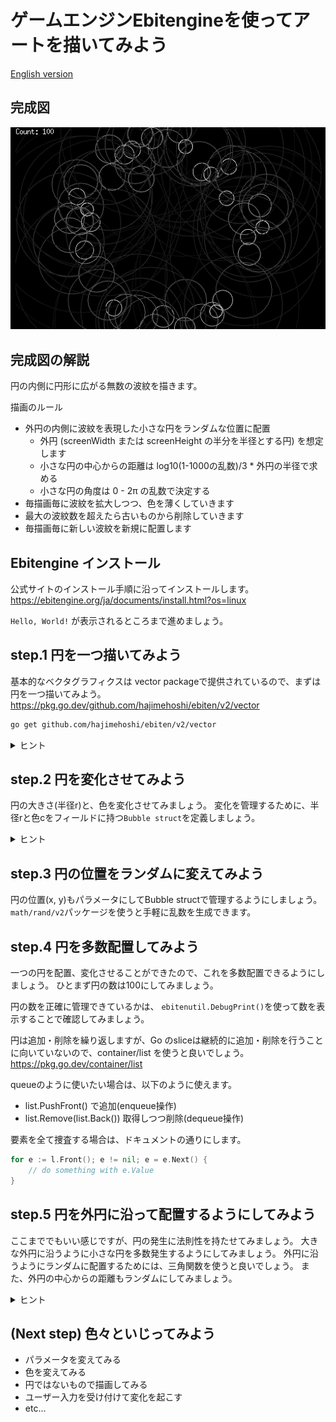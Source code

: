 # ゲームエンジンEbitengineを使ってアートを描いてみよう

[English version](INSTRUCTION_en.md)

## 完成図

![bubbles](images/goal.png)

## 完成図の解説

円の内側に円形に広がる無数の波紋を描きます。

描画のルール

- 外円の内側に波紋を表現した小さな円をランダムな位置に配置
  - 外円 (screenWidth または screenHeight の半分を半径とする円) を想定します
  - 小さな円の中心からの距離は log10(1-1000の乱数)/3 * 外円の半径で求める
  - 小さな円の角度は 0 - 2π の乱数で決定する
- 毎描画毎に波紋を拡大しつつ、色を薄くしていきます
- 最大の波紋数を超えたら古いものから削除していきます
- 毎描画毎に新しい波紋を新規に配置します

## Ebitengine インストール

公式サイトのインストール手順に沿ってインストールします。
https://ebitengine.org/ja/documents/install.html?os=linux

`Hello, World!` が表示されるところまで進めましょう。

## step.1 円を一つ描いてみよう

基本的なベクタグラフィクスは vector packageで提供されているので、まずは円を一つ描いてみよう。
https://pkg.go.dev/github.com/hajimehoshi/ebiten/v2/vector

```sh
go get github.com/hajimehoshi/ebiten/v2/vector
```

<details>
  <summary>ヒント</summary>

`Draw`関数 で `vector.StrokeCircle` を使うと円を描くことができる。
</details>

## step.2 円を変化させてみよう

円の大きさ(半径r)と、色を変化させてみましょう。
変化を管理するために、半径rと色cをフィールドに持つ`Bubble struct`を定義しましょう。

<details>
  <summary>ヒント</summary>

```go
var (
	Magnification    float32 = 1.03 // 拡大率
	ColorAttenuation float32 = 0.98 // 色の減衰率
)

type Bubble struct {
	R float32
	C uint8 // Gray scale color
}
```

変化させるためには、Update関数で値を変更します。

また、変化スピードはebitengineのTPS(tick per second)に依存してしまうので、必要に応じて ebiten.SetTPS(n) で調整しましょう。 

</details>

## step.3 円の位置をランダムに変えてみよう

円の位置(x, y)もパラメータにしてBubble structで管理するようにしましょう。
`math/rand/v2`パッケージを使うと手軽に乱数を生成できます。

## step.4 円を多数配置してみよう

一つの円を配置、変化させることができたので、これを多数配置できるようにしましょう。
ひとまず円の数は100にしてみましょう。

円の数を正確に管理できているかは、 `ebitenutil.DebugPrint()`を使って数を表示することで確認してみましょう。

円は追加・削除を繰り返しますが、Go のsliceは継続的に追加・削除を行うことに向いていないので、container/list を使うと良いでしょう。
https://pkg.go.dev/container/list

queueのように使いたい場合は、以下のように使えます。

- list.PushFront() で追加(enqueue操作)
- list.Remove(list.Back()) 取得しつつ削除(dequeue操作)

要素を全て捜査する場合は、ドキュメントの通りにします。

```go
for e := l.Front(); e != nil; e = e.Next() {
	// do something with e.Value
}
```

## step.5 円を外円に沿って配置するようにしてみよう

ここまででもいい感じですが、円の発生に法則性を持たせてみましょう。
大きな外円に沿うように小さな円を多数発生するようにしてみましょう。
外円に沿うようにランダムに配置するためには、三角関数を使うと良いでしょう。
また、外円の中心からの距離もランダムにしてみましょう。

<details>
  <summary>ヒント</summary>

半径Rの外円の中心からの距離dを乱数で決定するには。

```go
d := rand.Float32() * R
```

三角関数を使って円に沿って配置する場合は、角度theta(0-2π)を乱数で決めると良いので、

```go
theta := rand.Float32() * math.Pi * 2
```

イメージとしては、(0, d)に点を配置して、角度thetaだけ回転移動させるイメージです。
回転操作は原点を(0,0)とした場合に以下の計算で行えます。

```
x2 = x * cos(θ) - y * sin(θ)
y2 = x * sin(θ) + y * cos(θ)
```

</details>

## (Next step) 色々といじってみよう

- パラメータを変えてみる
- 色を変えてみる
- 円ではないもので描画してみる
- ユーザー入力を受け付けて変化を起こす
- etc...
